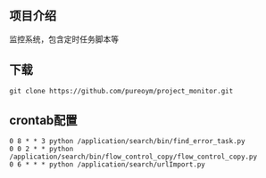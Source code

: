 ## 项目介绍
监控系统，包含定时任务脚本等



## 下载
```
git clone https://github.com/pureoym/project_monitor.git
```


## crontab配置
```
0 8 * * 3 python /application/search/bin/find_error_task.py
0 0 2 * * python /application/search/bin/flow_control_copy/flow_control_copy.py
0 6 * * * python /application/search/urlImport.py
```
